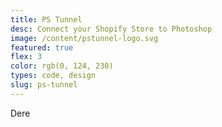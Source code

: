 ```yaml
---
title: PS Tunnel
desc: Connect your Shopify Store to Photoshop
image: /content/pstunnel-logo.svg
featured: true
flex: 3
color: rgb(0, 124, 230)
types: code, design
slug: ps-tunnel
---
```


Dere

